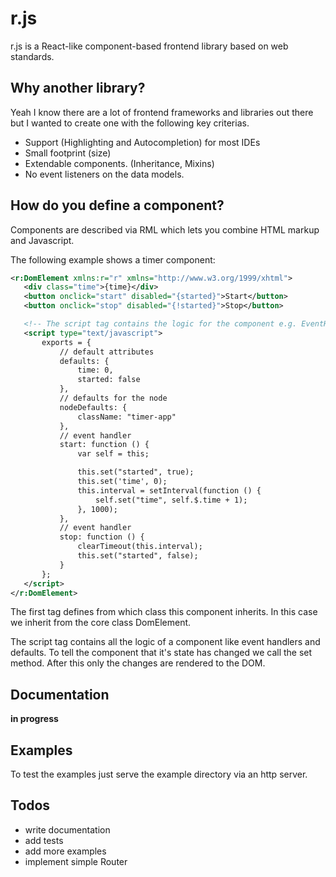# r.js

r.js is a React-like component-based frontend library based on web standards.

## Why another library?

Yeah I know there are a lot of frontend frameworks and libraries out there but
I wanted to create one with the following key criterias.

* Support (Highlighting and Autocompletion) for most IDEs
* Small footprint (size)
* Extendable components. (Inheritance, Mixins)
* No event listeners on the data models.

## How do you define a component?

Components are described via RML which lets you combine HTML markup and Javascript.

The following example shows a timer component:

```xml
<r:DomElement xmlns:r="r" xmlns="http://www.w3.org/1999/xhtml">
   <div class="time">{time}</div>
   <button onclick="start" disabled="{started}">Start</button>
   <button onclick="stop" disabled="{!started}">Stop</button>

   <!-- The script tag contains the logic for the component e.g. EventHandler, defaults -->
   <script type="text/javascript">
       exports = {
           // default attributes
           defaults: {
               time: 0,
               started: false
           },
           // defaults for the node
           nodeDefaults: {
               className: "timer-app"
           },
           // event handler
           start: function () {
               var self = this;

               this.set("started", true);
               this.set('time', 0);
               this.interval = setInterval(function () {
                   self.set("time", self.$.time + 1);
               }, 1000);
           },
           // event handler
           stop: function () {
               clearTimeout(this.interval);
               this.set("started", false);
           }
       };
   </script>
</r:DomElement>
```

The first tag defines from which class this component inherits.
In this case we inherit from the core class DomElement.

The script tag contains all the logic of a component like event handlers and defaults.
To tell the component that it's state has changed we call the set method.
After this only the changes are rendered to the DOM.




## Documentation

**in progress**

## Examples

To test the examples just serve the example directory via an http server.


## Todos

* write documentation
* add tests
* add more examples
* implement simple Router